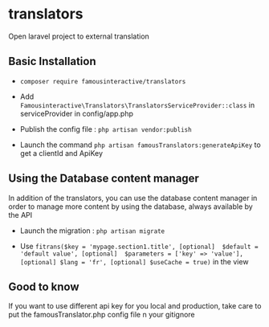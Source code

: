 # translators
Open laravel project to external translation

## Basic Installation

  - `composer require famousinteractive/translators`
  
  - Add `Famousinteractive\Translators\TranslatorsServiceProvider::class` in serviceProvider in config/app.php
    
  - Publish the config file : `php artisan vendor:publish` 
  
  - Launch the command `php artisan famousTranslators:generateApiKey` to get a clientId and ApiKey

## Using the Database content manager

In addition of the translators, you can use the database content manager in order to manage more content by using the database, always available by the API

   - Launch the migration : `php artisan migrate`
   
   - Use `fitrans($key = 'mypage.section1.title', [optional]  $default = 'default value', [optional]  $parameters = ['key' => 'value'], [optional] $lang = 'fr', [optional] $useCache = true)` in the view
    
    
## Good to know
    
If you want to use different api key for you local and production, take care to put the famousTranslator.php config file n your gitignore     